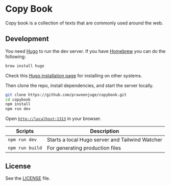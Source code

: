 # Copy Book

Copy book is a collection of texts that are commonly used around the web.

## Development

You need [Hugo](https://gohugo.io/) to run the dev server. If you have [Homebrew](https://brew.sh/) you can do the following:

```sh
brew install hugo
```

Check this [Hugo installation page](https://gohugo.io/getting-started/installing/) for installing on other systems.

Then clone the repo, install dependencies, and start the server locally.

```sh
git clone https://github.com/praveenjuge/copybook.git
cd copybook
npm install
npm run dev
```

Open [`http://localhost:1313`](http://localhost:1313) in your browser.

| Scripts         | Description                                     |
| --------------- | ----------------------------------------------- |
| `npm run dev`   | Starts a local Hugo server and Tailwind Watcher |
| `npm run build` | For generating production files                 |

## License

See the [LICENSE](https://github.com/praveenjuge/copybook/blob/main/LICENSE) file.
